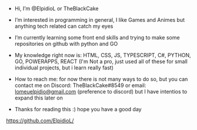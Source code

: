 - Hi, I’m @ElpidioL or TheBlackCake

- I’m interested in programming in general, I like Games and Animes but anything tech related can catch my eyes 

- I’m currently learning some front end skills and trying to make some repositories on github with python and GO

- My knowledge right now is: HTML, CSS, JS, TYPESCRIPT, C#, PYTHON, GO, POWERAPPS, REACT (I'm Not a pro, just used all of these for small individual projects, but i learn really fast)

- How to reach me: for now there is not many ways to do so, but you can contact me on Discord: TheBlackCake#8549 or email: lomeuelpidio@gmail.com (preference to discord)
    but I have intentios to expand this later on
 
- Thanks for reading this :) hope you have a good day


https://github.com/ElpidioL/


